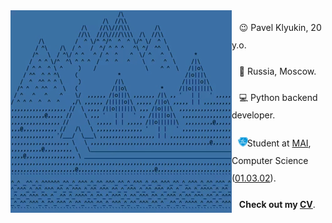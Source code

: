<img src="demo.gif" style="layer: top" align="left">
<ul style="line-height: 2; list-style-type: none; padding-left: 10px;">
  <p style="line-height: 2; margin-bottom: 5px;">&nbsp;&nbsp;&nbsp;😉&nbsp;Pavel Klyukin, 20 y.o.</p>
  <p style="line-height: 2; margin-bottom: 5px;">&nbsp;&nbsp;&nbsp;📍&nbsp;Russia, Moscow.</p>
  <p style="line-height: 2; margin-bottom: 5px;">&nbsp;&nbsp;&nbsp;💻&nbsp;Python backend developer.</p>
  <p style="line-height: 2; margin-bottom: 5px;">&nbsp;&nbsp;
    <img src="mai.png" style="width: 16px; margin-top: 7px; margin-left: -2px; margin-right: -5px">
    Student at <a href="https://mai.ru">MAI</a>, Computer Science (<a href="https://institutes.mai.ru/computing/">01.03.02</a>).
  </p>
  <p style="line-height: 2; margin-bottom: 5px;">&nbsp;&nbsp;&nbsp;<strong>Check out my <a href="https://github.com/klukashka/CV">CV</a></strong>.</p>
</ul>
<br clear="left"/>